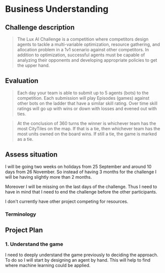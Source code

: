 # Business Understanding

<!--- --->

## Challenge description

<!--- Look at the challenge description, understand the goal of the challenge
and write it here with your own words. Use images if they improve the explanation--->

> The Lux AI Challenge is a competition where competitors design agents to tackle a multi-variable optimization, resource gathering, and allocation problem in a 1v1 scenario against other competitors. In addition to optimization, successful agents must be capable of analyzing their opponents and developing appropriate policies to get the upper hand.

## Evaluation

<!--- Understand the metric used on the challenge, write it here and study
the characteristics of the metric --->

> Each day your team is able to submit up to 5 agents (bots) to the competition. Each submission will play Episodes (games) against other bots on the ladder that have a similar skill rating. Over time skill ratings will go up with wins or down with losses and evened out with ties.

<!--- --->

> At the conclusion of 360 turns the winner is whichever team has the most CityTiles on the map. If that is a tie, then whichever team has the most units owned on the board wins. If still a tie, the game is marked as a tie.

## Assess situation

<!---This task involves more detailed fact-finding about all of the resources,
constraints, assumptions, and other factors that should be considered in determining
the data analysis goal and project plan

* timeline. Is there any week where I could not work on the challenge?
* resources. Is there any other project competing for resources?
* other projects. May I have other more interesting projects in the horizon?
 --->

I will be going two weeks on holidays from 25 September and around 10 days from 26 November. So instead
of having 3 months for the challenge I will be having slightly more than 2 months.

Moreover I will be missing on the last days of the challenge. Thus I need to have in mind that I need to
end the challenge before the other participants.

I don't currently have other project competing for resources.

### Terminology

<!--- Sometimes the field of the challenge has specific terms, if that is the
case write them here, otherwise delete this section.--->

## Project Plan

<!--- Write initial ideas for the project. This is just initial thoughts,
during the challenge I will have a better understanding of the project and
with better information I could decide other actions not considered here.--->

### 1. Understand the game

I need to deeply understand the game previously to deciding the approach. To do so I will start by
designing an agent by hand. This will help to find where machine learning could be applied.
